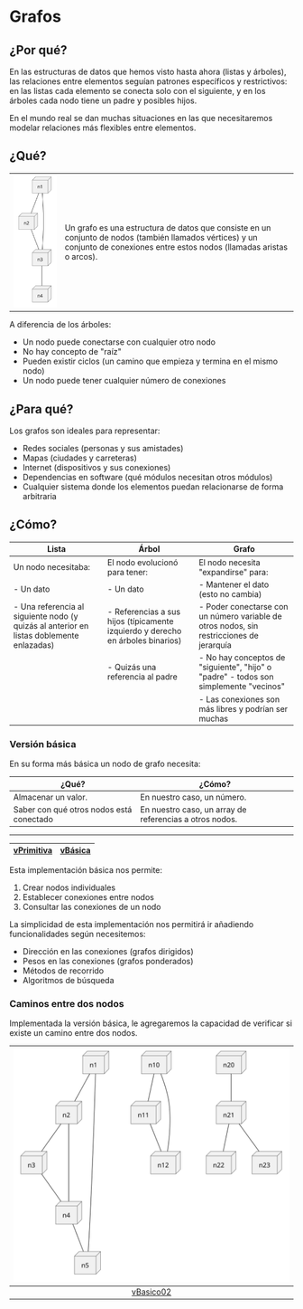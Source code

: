 # Grafos

## ¿Por qué?

En las estructuras de datos que hemos visto hasta ahora (listas y árboles), las relaciones entre elementos seguían patrones específicos y restrictivos: en las listas cada elemento se conecta solo con el siguiente, y en los árboles cada nodo tiene un padre y posibles hijos.

En el mundo real se dan muchas situaciones en las que necesitaremos modelar relaciones más flexibles entre elementos.

## ¿Qué?

|||
|-|-|
|![](/images/temario/004-grafos/grafoBasico.svg)|Un grafo es una estructura de datos que consiste en un conjunto de nodos (también llamados vértices) y un conjunto de conexiones entre estos nodos (llamadas aristas o arcos).

A diferencia de los árboles:

- Un nodo puede conectarse con cualquier otro nodo
- No hay concepto de "raíz"
- Pueden existir ciclos (un camino que empieza y termina en el mismo nodo)
- Un nodo puede tener cualquier número de conexiones

## ¿Para qué?

Los grafos son ideales para representar:

- Redes sociales (personas y sus amistades)
- Mapas (ciudades y carreteras)
- Internet (dispositivos y sus conexiones)
- Dependencias en software (qué módulos necesitan otros módulos)
- Cualquier sistema donde los elementos puedan relacionarse de forma arbitraria

## ¿Cómo?

<div align=center>

|Lista|Árbol|Grafo|
|-|-|-|
|Un nodo necesitaba:|El nodo evolucionó para tener:|El nodo necesita "expandirse" para:
|- Un dato|- Un dato|- Mantener el dato (esto no cambia)
|- Una referencia al siguiente nodo (y quizás al anterior en listas doblemente enlazadas)|- Referencias a sus hijos (típicamente izquierdo y derecho en árboles binarios)|- Poder conectarse con un número variable de otros nodos, sin restricciones de jerarquía
||- Quizás una referencia al padre|- No hay conceptos de "siguiente", "hijo" o "padre" - todos son simplemente "vecinos"
|||- Las conexiones son más libres y podrían ser muchas

</div>

### Versión básica

En su forma más básica un nodo de grafo necesita:

<div align=center>

|¿Qué?|¿Cómo?|
|-|-|
|Almacenar un valor.|En nuestro caso, un número.|
|Saber con qué otros nodos está conectado|En nuestro caso, un array de referencias a otros nodos.|

---

|[vPrimitiva](/src/grafos/primitivo/)|[vBásica](/src/grafos/basico/)|
|-|-|

</div>

Esta implementación básica nos permite:

1. Crear nodos individuales
2. Establecer conexiones entre nodos
3. Consultar las conexiones de un nodo

La simplicidad de esta implementación nos permitirá ir añadiendo funcionalidades según necesitemos:

- Dirección en las conexiones (grafos dirigidos)
- Pesos en las conexiones (grafos ponderados)
- Métodos de recorrido
- Algoritmos de búsqueda

### Caminos entre dos nodos

Implementada la versión básica, le agregaremos la capacidad de verificar si existe un camino entre dos nodos.

<div align=center>

|![](/images/temario/004-grafos/grafos.svg)
|:-:
|[vBasico02](/src/grafos/basico02/)

</div>
